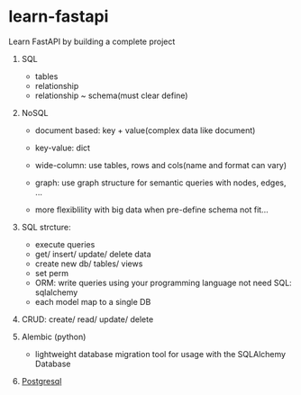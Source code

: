 
# learn-fastapi

Learn FastAPI by building a complete project

1. SQL
   - tables
   - relationship
   - relationship ~ schema(must clear define)

2. NoSQL
   - document based: key + value(complex data like document)
   - key-value: dict
   - wide-column: use tables, rows and cols(name and format can vary)
   - graph: use graph structure for semantic queries with nodes, edges, ...

   - more flexiblility with big data when pre-define schema not fit...

3. SQL strcture:
   - execute queries
   - get/ insert/ update/ delete data
   - create new db/ tables/ views
   - set perm
   - ORM: write queries using your programming language not need SQL: sqlalchemy
   - each model map to a single DB

4. CRUD: create/ read/ update/ delete

5. Alembic (python)
   - lightweight database migration tool for usage with the SQLAlchemy Database
  
6. [Postgresql](https://www.digitalocean.com/community/tutorials/how-to-install-and-use-postgresql-on-ubuntu-20-04)
